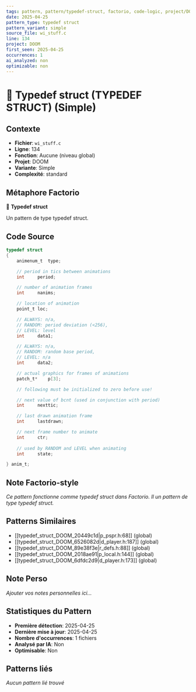 ```yaml
---
tags: pattern, pattern/typedef-struct, factorio, code-logic, project/DOOM, pattern/variant/simple
date: 2025-04-25
pattern_type: typedef struct
pattern_variant: simple
source_file: wi_stuff.c
line: 134
project: DOOM
first_seen: 2025-04-25
occurrences: 1
ai_analyzed: non
optimizable: non
---
```


# 🔧 Typedef struct (TYPEDEF STRUCT) (Simple)

## Contexte
- **Fichier**: `wi_stuff.c`
- **Ligne**: 134
- **Fonction**: Aucune (niveau global)
- **Projet**: DOOM
- **Variante**: Simple
- **Complexité**: standard

## Métaphore Factorio
🔧 **Typedef struct**

Un pattern de type typedef struct.

## Code Source
```c
typedef struct
{
    animenum_t	type;

    // period in tics between animations
    int		period;

    // number of animation frames
    int		nanims;

    // location of animation
    point_t	loc;

    // ALWAYS: n/a,
    // RANDOM: period deviation (<256),
    // LEVEL: level
    int		data1;

    // ALWAYS: n/a,
    // RANDOM: random base period,
    // LEVEL: n/a
    int		data2; 

    // actual graphics for frames of animations
    patch_t*	p[3]; 

    // following must be initialized to zero before use!

    // next value of bcnt (used in conjunction with period)
    int		nexttic;

    // last drawn animation frame
    int		lastdrawn;

    // next frame number to animate
    int		ctr;
    
    // used by RANDOM and LEVEL when animating
    int		state;  

} anim_t;
```

## Note Factorio-style
*Ce pattern fonctionne comme typedef struct dans Factorio. Il un pattern de type typedef struct.*

## Patterns Similaires
- [[typedef_struct_DOOM_20449c1d|p_pspr.h:68]] (global)
- [[typedef_struct_DOOM_6526082d|d_player.h:187]] (global)
- [[typedef_struct_DOOM_89e38f3e|r_defs.h:88]] (global)
- [[typedef_struct_DOOM_2018ae91|p_local.h:144]] (global)
- [[typedef_struct_DOOM_6dfdc2d9|d_player.h:173]] (global)

## Note Perso
*Ajouter vos notes personnelles ici...*

## Statistiques du Pattern
- **Première détection**: 2025-04-25
- **Dernière mise à jour**: 2025-04-25
- **Nombre d'occurrences**: 1 fichiers
- **Analysé par IA**: Non
- **Optimisable**: Non

## Patterns liés
*Aucun pattern lié trouvé*

